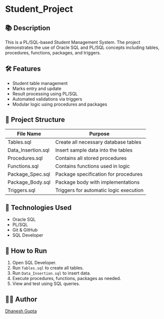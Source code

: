 # Student_Project

## 📚 Description
This is a PL/SQL-based Student Management System. The project demonstrates the use of Oracle SQL and PL/SQL concepts including tables, procedures, functions, packages, and triggers.

## 🛠️ Features
- Student table management
- Marks entry and update
- Result processing using PL/SQL
- Automated validations via triggers
- Modular logic using procedures and packages

## 📁 Project Structure

| File Name         | Purpose                                |
|------------------|----------------------------------------|
| Tables.sql        | Create all necessary database tables   |
| Data_Insertion.sql| Insert sample data into the tables     |
| Procedures.sql    | Contains all stored procedures         |
| Functions.sql     | Contains functions used in logic       |
| Package_Spec.sql  | Package specification for procedures   |
| Package_Body.sql  | Package body with implementations      |
| Triggers.sql      | Triggers for automatic logic execution |

## 🧰 Technologies Used
- Oracle SQL
- PL/SQL
- Git & GitHub
- SQL Developer

## 🚀 How to Run
1. Open SQL Developer.
2. Run `Tables.sql` to create all tables.
3. Run `Data_Insertion.sql` to insert data.
4. Execute procedures, functions, packages as needed.
5. View and test using SQL queries.

## 👨‍💻 Author
[Dhanesh Gupta](https://github.com/8828739527)
